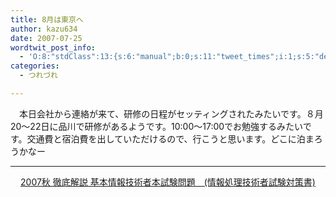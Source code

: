 ```yaml
---
title: 8月は東京へ
author: kazu634
date: 2007-07-25
wordtwit_post_info:
  - 'O:8:"stdClass":13:{s:6:"manual";b:0;s:11:"tweet_times";i:1;s:5:"delay";i:0;s:7:"enabled";i:1;s:10:"separation";s:2:"60";s:7:"version";s:3:"3.7";s:14:"tweet_template";b:0;s:6:"status";i:2;s:6:"result";a:0:{}s:13:"tweet_counter";i:2;s:13:"tweet_log_ids";a:1:{i:0;i:3095;}s:9:"hash_tags";a:0:{}s:8:"accounts";a:1:{i:0;s:7:"kazu634";}}'
categories:
  - つれづれ

---
```

<div class="section">
<p>
    　本日会社から連絡が来て、研修の日程がセッティングされたみたいです。８月20～22日に品川で研修があるようです。10:00～17:00でお勉強するみたいです。交通費と宿泊費を出していただけるので、行こうと思います。どこに泊まろうかなー
</p>
  
<hr />
  
<center>
<a href="https://www.amazon.co.jp/exec/obidos/ASIN/4872686128/goodpic-22/" onclick="__gaTracker('send', 'event', 'outbound-article', 'https://www.amazon.co.jp/exec/obidos/ASIN/4872686128/goodpic-22/', '2007秋 徹底解説 基本情報技術者本試験問題　(情報処理技術者試験対策書)');" target="_top">2007秋 徹底解説 基本情報技術者本試験問題　(情報処理技術者試験対策書)</a><br />
</center>
</div>
